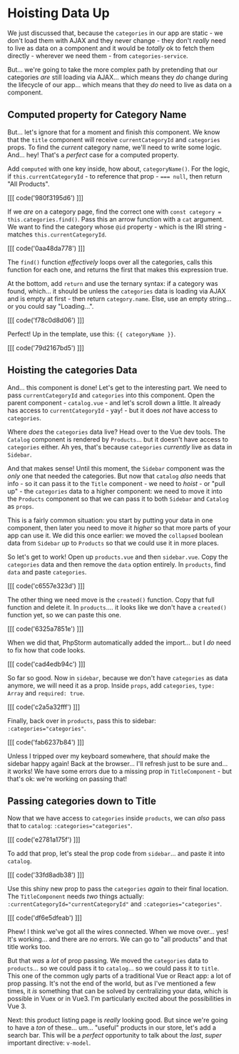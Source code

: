 # Hoisting Data Up

We just discussed that, because the `categories` in our app are static - we
don't load them with AJAX and they never change - they don't *really* need to live
as data on a component and it would be *totally* ok to fetch them directly - wherever
we need them - from `categories-service`.

But... we're going to take the more complex path by pretending that our categories
*are* still loading via AJAX... which means they *do* change during the lifecycle
of our app... which means that they *do* need to live as data on a component.

## Computed property for Category Name

But... let's ignore that for a moment and finish *this* component. We know that
the `title` component will receive `currentCategoryId` and `categories` props.
To find the *current* category name, we'll need to write some logic. And... hey!
That's a *perfect* case for a computed property.

Add `computed` with one key inside, how about, `categoryName()`.
For the logic, if `this.currentCategoryId` - to reference that prop - `=== null`,
then return "All Products".

[[[ code('980f3195d6') ]]]

If we *are* on a category page, find the correct one with
`const category = this.categories.find()`. Pass this an arrow function with
a `cat` argument. We want to find the category whose `@id` property - which is
the IRI string - matches `this.currentCategoryId`.

[[[ code('0aa48da778') ]]]

The `find()` function *effectively* loops over all the categories, calls this
function for each one, and returns the first that makes this expression true.

At the bottom, add `return` and use the ternary syntax: if a category was found,
which... it should be unless the `categories` data is loading via AJAX and is
empty at first - then return `category.name`. Else, use an empty string...
or you could say "Loading...".

[[[ code('f78c0d8d06') ]]]

Perfect! Up in the template, use this: `{{ categoryName }}`.

[[[ code('79d2167bd5') ]]]

## Hoisting the categories Data

And... this component is done! Let's get to the interesting part. We need to pass
`currentCategoryId` and `categories` into this component. Open the parent
component - `catalog.vue` - and let's scroll down a little. It already has access
to `currentCategoryId` - yay! - but it does *not* have access to `categories`.

Where *does* the `categories` data live? Head over to the Vue dev tools. The
`Catalog` component is rendered by `Products`... but it doesn't have access to
`categories` either. Ah yes, that's because `categories` *currently* live as data
in `Sidebar`.

And that makes sense! Until this moment, the `Sidebar` component was the *only*
one that needed the categories. But now that `catalog` *also* needs that info -
so it can pass it to the `Title` component - we need to *hoist* - or "pull up" -
the `categories` data to a higher component: we need to move it into the `Products`
component so that we can pass it to both `Sidebar` and `Catalog` as `props`.

This is a fairly common situation: you start by putting your data in one component,
then later you need to move it *higher* so that more parts of your app can use it.
We did this once earlier: we moved the `collapsed` boolean data from `Sidebar`
*up* to `Products` so that we could use it in more places.

So let's get to work! Open up `products.vue` and then `sidebar.vue`. Copy the
`categories` data and then remove the `data` option entirely. In `products`,
find `data` and paste `categories`.

[[[ code('c6557e323d') ]]]

The other thing we need move is the `created()` function. Copy that full function
and delete it. In `products`.... it looks like we don't have a `created()` function
yet, so we can paste this one.

[[[ code('6325a7851e') ]]]

When we did that, PhpStorm automatically added the import... but I *do* need to 
fix how that code looks.

[[[ code('cad4edb94c') ]]]

So far so good. Now in `sidebar`, because we don't have `categories` as data
anymore, we will need it as a prop. Inside `props`, add `categories`, `type: Array`
and `required: true`.

[[[ code('c2a5a32fff') ]]]

Finally, back over in `products`, pass this to sidebar: `:categories="categories"`.

[[[ code('fab6237b84') ]]]

Unless I tripped over my keyboard somewhere, that *should* make the sidebar happy
again! Back at the browser... I'll refresh just to be sure and... it works! We have
some errors due to a missing prop in `TitleComponent` - but that's ok: we're
working on passing that!

## Passing categories down to Title

Now that we have access to `categories` inside `products`, we can *also* pass
that to `catalog`: `:categories="categories"`.

[[[ code('e2781a175f') ]]]

To add that prop, let's steal the prop code from `sidebar`... and paste it into
`catalog`. 

[[[ code('33fd8adb38') ]]]

Use this shiny new prop to pass the `categories` *again* to their final location. 
The `TitleComponent` needs *two* things actually: `:currentCategoryId="currentCategoryId"` 
and `:categories="categories"`.

[[[ code('df6e5dfeab') ]]]

Phew! I think we've got all the wires connected. When we move over... yes! It's
working... and there are *no* errors. We can go to "all products" and that title
works too.

But that *was* a *lot* of prop passing. We moved the `categories` data to
`products`... so we could pass it to `catalog`... so we could pass it to `title`.
This one of the common ugly parts of a traditional Vue or React app: a lot of
prop passing. It's not the end of the world, but as I've mentioned a few times,
it *is* something that can be solved by centralizing your data, which is
possible in Vuex or in Vue3. I'm particularly excited about the possibilities
in Vue 3.

Next: this product listing page is *really* looking good. But since we're going
to have a *ton* of these... um... "useful" products in our store, let's add a
search bar. This will be a *perfect* opportunity to talk about the *last*, *super*
important directive: `v-model`.
